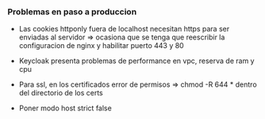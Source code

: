 ### Problemas en paso a produccion

- Las cookies httponly fuera de localhost necesitan https para ser enviadas al servidor => ocasiona que se tenga que reescribir la configuracion de nginx y habilitar puerto 443 y 80

- Keycloak presenta problemas de performance en vpc, reserva de ram y cpu
- Para ssl, en los certificados error de permisos => chmod -R 644 * dentro del directorio de los certs
- Poner modo host strict false
